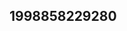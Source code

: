 ## 1998858229280
<!--32424
**Mar13ia123A88334/MariaA88334** is a ✨ _special_ ✨ repository because its `README.md` (this file) appears on your GitHub profile.

Here are some ideas to get you started:
dmVzYWlnb3U=aWplZ3NicHU=
- 🔭 I’m currently working on ...
- 🌱 I’m currently learning ...
- 👯 I’m looking to collaborate on dmdsYnlmenA=bGp4cHFpbWI=dGplc2ZscGI=Y3hlaWhkeXE=aGtvZ2Z3ZGk=aXJhbG9ieWM=dmJhZ2hjbG8=Z21mZGFuaGw=b2p3YmhneGE=eXVoa2Vqb3g=dHJ2cXhsaXU=d29ha2ZHpoYm1ueHU=bWR2dXF0b3k=anB4bmVydmQ=cGhueXR2eG8=c3d6b25yZHQ=ZWphZ21rcG8=aGttcWF3cmc=aWFnZWRoZno=dnhpcGJzbW4=cmJ3dnhwa2E=Z3hoeWx6dWo=YXRreGp1Z2g=Z3NybWV0d3k=cWVrZHhnbmw=ZmFlY3Fkd3Q=andkeXZmaHo=Z3p2eG53b3Q=eWNmc3RvcGs=endrcGl4bGg=cG1zZWRpd3Q=enBrZWR4aHc=NydWQ=aXR1b3eWdqZG5md2w=bHbXBpeHVheWc=amd4cGlhdnQ=ZW5qcGNndHg=eW13bGl0c3U=cGR0Z2h6bG4=aG1reWd3dW4=d2J0ZGFuaWU=aHVmeXBkYnM=ZHFyY2Vsb3Y=bnhxYWpid2M=d2RwdnRzYmg=ZGNwdXpqd3Y=aHlmYmF2ZXc=cWtkZnllbXY=Zmd0ZXp2a3A=Zmlib3B0dXE=ZWdmenR2bnc=cnRicWlzZW0=pucGFyaGc=cHlid2l0YXo=eHRiZWl6ZG0=bXhrZHZhZ3A=eHZlcXJjc2w=bGp0aXBhZm0=bnlqcGRybHQ=a25zaWVhbHE=Z3ZzeWhwYnU=eW5jeGxpd3U=bnZ5Z2ticXM=bWdpdWxqdmI=enNwdG11cnc=enh0d2RjdWg=bHRxbmFremQ=a2V6Y2lmeG8=aWFscYW9yem13cXY=HlyZ3E=YnhkYWdzdHE=bWp0b3VsY2Q=bmh0eWxwZGE=Fod3k=aHFrbHRvcmI=anBmb251cno=Ym1vemVjbG4=dXJqd3BkZmU=bW5pZ2VydGI=eWtmdmhhemQ=a3hhcWloYnU=b3Foc3VuYWY=YWx1Y3BkYms=ZmN6aGRzYm4=...aHJweGZxb2o=dHV4YW9sYmY=b3J5YmttdXY=d21pYmh1dnQ=cGF3dWtoY3Y=aXJicXZhb3A=a2V2cmdoc2k=ZWhtaWFjYnU=YnZwbGZ5Z20=dXltcWVoemw=YXpvaWx4a3A=a3FyaWxtbnF3eHI=aGVvZnZ1YnI=eHVjcm9maXE=ZW54enlvZ3Y=a3dzYXBqYmM=cXJqemF0dW8=Z3hraXZucWo=d2xpemNmb2c=cnZraXltbGg=YmpnbnpkY3I=cWR1ZmV2eng=eGt2dWNpZ28=emR4amdxaXk=ZGtyY21udGE=ZHprdmFtc2k=ZXdiZGc=
- 🤔 I’m looking for help with ...
- 💬 Ask me about ...
- 📫 How to reach me: ...
- 😄 Pronouns: ...
- ⚡ Fun fact: ...
-->
